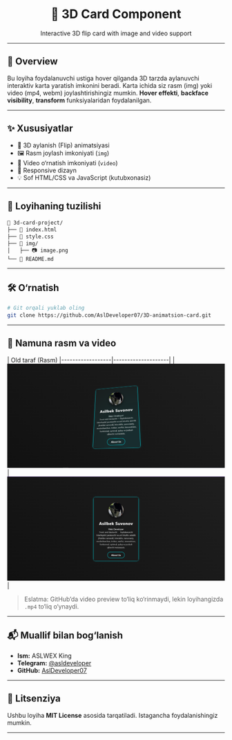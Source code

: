 <div align="center">
  <h1>🎴 3D Card Component</h1>
  <p>Interactive 3D flip card with image and video support</p>
</div>

---

## 📌 Overview

Bu loyiha foydalanuvchi ustiga hover qilganda 3D tarzda aylanuvchi interaktiv karta yaratish imkonini beradi. Karta ichida siz rasm (img) yoki video (mp4, webm) joylashtirishingiz mumkin. **Hover effekti**, **backface visibility**, **transform** funksiyalaridan foydalanilgan.

---

## ✨ Xususiyatlar

- 🔁 3D aylanish (Flip) animatsiyasi
- 🖼 Rasm joylash imkoniyati (`img`)
- 🎥 Video o‘rnatish imkoniyati (`video`)
- 📱 Responsive dizayn
- 💡 Sof HTML/CSS va JavaScript (kutubxonasiz)

---

## 📂 Loyihaning tuzilishi

```
📁 3d-card-project/
├── 📄 index.html
├── 📄 style.css
├── 📁 img/
│   ├── 📷 image.png
└── 📄 README.md
```

---

## 🛠 O‘rnatish

```bash
# Git orqali yuklab oling
git clone https://github.com/AslDeveloper07/3D-animatsion-card.git
```
---





## 🧪 Namuna rasm va video

|            Old taraf (Rasm) 
|------------------|--------------------|
| ![Card Front](./admin/image%20copy.png) | ![Card Back](./admin/image.png) |

> Eslatma: GitHub’da video preview to‘liq ko‘rinmaydi, lekin loyihangizda `.mp4` to‘liq o‘ynaydi.

---

## 📬 Muallif bilan bog‘lanish

- **Ism:** ASLWEX King
- **Telegram:** [@asldeveloper](https://t.me/knyaz_blvck)
- **GitHub:** [AslDeveloper07](https://github.com/AslDeveloper07)

---

## 📜 Litsenziya

Ushbu loyiha **MIT License** asosida tarqatiladi. Istagancha foydalanishingiz mumkin.

---
